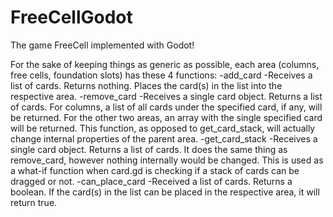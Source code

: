 # FreeCellGodot
The game FreeCell implemented with Godot!


For the sake of keeping things as generic as possible, each area (columns, free cells, foundation slots) has these 4 functions:
	-add_card
		-Receives a list of cards. Returns nothing. Places the card(s) in the list into the respective area.
	-remove_card
		-Receives a single card object. Returns a list of cards. For columns, a list of all cards under the specified card, if any, will be returned. For the other two areas, an array with the single specified card will be returned. This function, as opposed to get_card_stack, will actually change internal properties of the parent area.
	-get_card_stack
		-Receives a single card object. Returns a list of cards. It does the same thing as remove_card, however nothing internally would be changed. This is used as a what-if function when card.gd is checking if a stack of cards can be dragged or not.
	-can_place_card
		-Received a list of cards. Returns a boolean. If the card(s) in the list can be placed in the respective area, it will return true.
	
	
